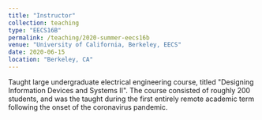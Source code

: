 ```yaml
---
title: "Instructor"
collection: teaching
type: "EECS16B"
permalink: /teaching/2020-summer-eecs16b
venue: "University of California, Berkeley, EECS"
date: 2020-06-15
location: "Berkeley, CA"
---
```


Taught large undergraduate electrical engineering course, titled "Designing Information Devices and Systems II". The course consisted of roughly 200 students, and was the taught during the first entirely remote academic term following the onset of the coronavirus pandemic. 
